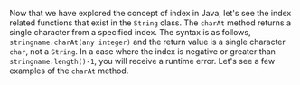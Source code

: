 Now that we have explored the concept of index in Java, let's see the index related functions that exist in the `String` class. The `charAt` method returns a single character from a specified index. The syntax is as follows, `stringname.charAt(any integer)` and the return value is a single character `char`, not a `String`. In a case where the index is negative or greater than `stringname.length()-1`, you will receive a runtime error. Let's see a few examples of the `charAt` method.

